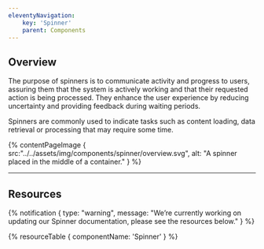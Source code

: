 ```yaml
---
eleventyNavigation:
    key: 'Spinner'
    parent: Components
---
```


## Overview
The purpose of spinners is to communicate activity and progress to users, assuring them that the system is actively working and that their requested action is being processed. They enhance the user experience by reducing uncertainty and providing feedback during waiting periods.

Spinners are commonly used to indicate tasks such as content loading, data retrieval or processing that may require some time.

{% contentPageImage {
    src:"../../assets/img/components/spinner/overview.svg",
    alt: "A spinner placed in the middle of a container."
} %}

---

## Resources

{% notification {
  type: "warning",
  message: "We’re currently working on updating our Spinner documentation, please see the resources below."
} %}

{% resourceTable {
    componentName: 'Spinner'
} %}
